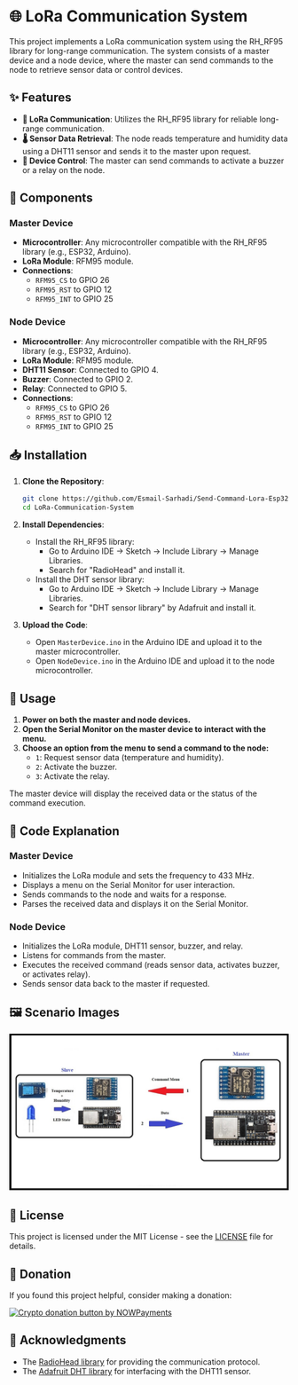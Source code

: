           
 
# 🌐 LoRa Communication System

This project implements a LoRa communication system using the RH_RF95 library for long-range communication. The system consists of a master device and a node device, where the master can send commands to the node to retrieve sensor data or control devices.

## ✨ Features

- **📡 LoRa Communication**: Utilizes the RH_RF95 library for reliable long-range communication.
- **🌡️ Sensor Data Retrieval**: The node reads temperature and humidity data using a DHT11 sensor and sends it to the master upon request.
- **🔔 Device Control**: The master can send commands to activate a buzzer or a relay on the node.

## 🔧 Components

### Master Device

- **Microcontroller**: Any microcontroller compatible with the RH_RF95 library (e.g., ESP32, Arduino).
- **LoRa Module**: RFM95 module.
- **Connections**:
  - `RFM95_CS` to GPIO 26
  - `RFM95_RST` to GPIO 12
  - `RFM95_INT` to GPIO 25

### Node Device

- **Microcontroller**: Any microcontroller compatible with the RH_RF95 library (e.g., ESP32, Arduino).
- **LoRa Module**: RFM95 module.
- **DHT11 Sensor**: Connected to GPIO 4.
- **Buzzer**: Connected to GPIO 2.
- **Relay**: Connected to GPIO 5.
- **Connections**:
  - `RFM95_CS` to GPIO 26
  - `RFM95_RST` to GPIO 12
  - `RFM95_INT` to GPIO 25

## 📥 Installation

1. **Clone the Repository**:
    ```bash
    git clone https://github.com/Esmail-Sarhadi/Send-Command-Lora-Esp32.git
    cd LoRa-Communication-System
    ```

2. **Install Dependencies**:
    - Install the RH_RF95 library:
      - Go to Arduino IDE -> Sketch -> Include Library -> Manage Libraries.
      - Search for "RadioHead" and install it.
    - Install the DHT sensor library:
      - Go to Arduino IDE -> Sketch -> Include Library -> Manage Libraries.
      - Search for "DHT sensor library" by Adafruit and install it.

3. **Upload the Code**:
    - Open `MasterDevice.ino` in the Arduino IDE and upload it to the master microcontroller.
    - Open `NodeDevice.ino` in the Arduino IDE and upload it to the node microcontroller.

## 🚀 Usage

1. **Power on both the master and node devices.**
2. **Open the Serial Monitor on the master device to interact with the menu.**
3. **Choose an option from the menu to send a command to the node:**
    - `1`: Request sensor data (temperature and humidity).
    - `2`: Activate the buzzer.
    - `3`: Activate the relay.

The master device will display the received data or the status of the command execution.

## 📝 Code Explanation

### Master Device

- Initializes the LoRa module and sets the frequency to 433 MHz.
- Displays a menu on the Serial Monitor for user interaction.
- Sends commands to the node and waits for a response.
- Parses the received data and displays it on the Serial Monitor.

### Node Device

- Initializes the LoRa module, DHT11 sensor, buzzer, and relay.
- Listens for commands from the master.
- Executes the received command (reads sensor data, activates buzzer, or activates relay).
- Sends sensor data back to the master if requested.

## 🖼️ Scenario Images

![Scenario 3](1.jpg)

## 📄 License

This project is licensed under the MIT License - see the [LICENSE](LICENSE) file for details.

## 💖 Donation

If you found this project helpful, consider making a donation:

<a href="https://nowpayments.io/donation?api_key=REWCYVC-A1AMFK3-QNRS663-PKJSBD2&source=lk_donation&medium=referral" target="_blank">
     <img src="https://nowpayments.io/images/embeds/donation-button-black.svg" alt="Crypto donation button by NOWPayments">
</a>

## 🙏 Acknowledgments

- The [RadioHead library](http://www.airspayce.com/mikem/arduino/RadioHead/) for providing the communication protocol.
- The [Adafruit DHT library](https://github.com/adafruit/DHT-sensor-library) for interfacing with the DHT11 sensor.
